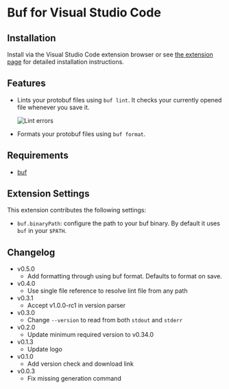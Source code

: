 # Buf for Visual Studio Code

## Installation

Install via the Visual Studio Code extension browser or see
[the extension page](https://marketplace.visualstudio.com/items?itemName=bufbuild.vscode-buf)
for detailed installation instructions.

## Features

- Lints your protobuf files using `buf lint`. It checks your currently opened file
  whenever you save it.

  ![Lint errors](./lint_errors.png)
  
- Formats your protobuf files using `buf format`.

## Requirements

- [buf](https://docs.buf.build/installation)

## Extension Settings

This extension contributes the following settings:

- `buf.binaryPath`: configure the path to your buf binary. By default it uses `buf` in your `$PATH`.

## Changelog

- v0.5.0
  - Add formatting through using buf format. Defaults to format on save.
- v0.4.0
  - Use single file reference to resolve lint file from any path
- v0.3.1
  - Accept v1.0.0-rc1 in version parser
- v0.3.0
  - Change `--version` to read from both `stdout` and `stderr`
- v0.2.0
  - Update minimum required version to v0.34.0
- v0.1.3
  - Update logo
- v0.1.0
  - Add version check and download link
- v0.0.3
  - Fix missing generation command
